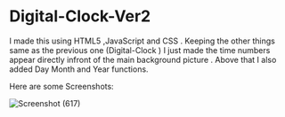# Digital-Clock-Ver2
I made this using HTML5 ,JavaScript and CSS . Keeping the other things same as the previous one (Digital-Clock ) I just made the time numbers appear directly infront of the main background picture . Above that I also added Day Month and Year functions.


Here are some Screenshots:

  ![Screenshot (617)](https://user-images.githubusercontent.com/64230492/139284686-f104882d-4948-4728-be66-e0bc922f7bc0.png)

